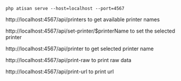 ```
php atisan serve --host=localhost --port=4567
```

http://localhost:4567/api/printers to get available printer names

http://localhost:4567/api/set-printer/$printerName to set the selected printer

http://localhost:4567/api/printer to get selected printer name

http://localhost:4567/api/print-raw to print raw data

http://localhost:4567/api/print-url to print url

